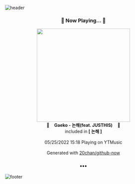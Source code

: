 ![header](https://capsule-render.vercel.app/api?type=wave&height=170&section=header&text=Hi.%20I'm%20SHIFT&fontColor=090707&fontAlignX=45&fontAlignY=65&fontSize=100)

<h3 align="center">🎵 Now Playing... 🎵</h3>
<p align="center">
  <a href="https://music.youtube.com/watch?v=SmJuzb-7p4E">
    <img width="300" src="https://lh3.googleusercontent.com/n7BdHEWfQjvxEVznamK0iOGF2-OBBRa9oXQG-wL4lqZEIOKlyMe4TpZhYDMzYCM4L-YvJJ7cS_AhhuE1">
  </a>
  <br>
  🎵&nbsp&nbsp&nbsp <b>Gaeko - 논해(feat. JUSTHIS)</b> &nbsp&nbsp&nbsp🎵
  <br>
  included in <b>[ 논해 ]</b>
  
  <br />
  <br />
  05/25/2022 15:18 Playing on YTMusic
  <br />
  <br />
  Generated with <a href="https://github.com/20chan/github-now">20chan/github-now</a>
</p>

<h3 align="center">•••</h3>

![footer](https://capsule-render.vercel.app/api?type=wave&height=150&section=footer)

